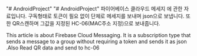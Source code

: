 "# AndroidProject" 
"# AndroidProject" 
파이어베이스 클라우드 메세지 에 관한 자료입니다. 구독형태로 토큰이 필요 없이 단체로 메세지를 보내며 json으로 보냅니다. 또한 QR스캔하며 그값을 지정된 HC-06(MAC주소 지정)으로 보내줍니다.

This article is about Firebase Cloud Messaging. It is a subscription type that sends a message to a group without requiring a token and sends it as json .Also Read  QR data and send  to hc-06
